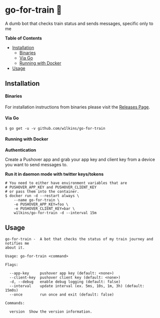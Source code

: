 # go-for-train 🚂

A dumb bot that checks train status and sends messages, specific only to me

**Table of Contents**

<!-- toc -->

- [Installation](#installation)
    + [Binaries](#binaries)
    + [Via Go](#via-go)
    + [Running with Docker](#running-with-docker)
- [Usage](#usage)

<!-- tocstop -->

## Installation

#### Binaries

For installation instructions from binaries please visit the [Releases Page](https://github.com/w1lkins/go-for-train/releases).

#### Via Go

```console
$ go get -u -v github.com/w1lkins/go-for-train
```

#### Running with Docker

**Authentication**

Create a Pushover app and grab your app key and client key from a device you
want to send messages to.

**Run it in daemon mode with twitter keys/tokens**

```console
# You need to either have environment variables that are
# PUSHOVER_APP_KEY and PUSHOVER_CLIENT_KEY
# or pass them into the container.
$ docker run -d --restart always \
    --name go-for-train \
    -e PUSHOVER_APP_KEY=foo \
    -e PUSHOVER_CLIENT_KEY=bar \
    w1lkins/go-for-train -d --interval 15m
```

## Usage

```console
go-for-train -  A bot that checks the status of my train journey and notifies me
about it.

Usage: go-for-train <command>

Flags:

  --app-key     pushover app key (default: <none>)
  --client-key  pushover client key (default: <none>)
  -d, --debug   enable debug logging (default: false)
  --interval    update interval (ex. 5ms, 10s, 1m, 3h) (default: 15m0s)
  --once        run once and exit (default: false)

Commands:

  version  Show the version information.
```
